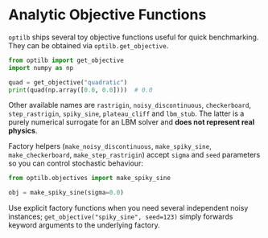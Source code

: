 # Analytic Objective Functions

`optilb` ships several toy objective functions useful for quick benchmarking.
They can be obtained via `optilb.get_objective`.

```python
from optilb import get_objective
import numpy as np

quad = get_objective("quadratic")
print(quad(np.array([0.0, 0.0])))  # 0.0
```

Other available names are `rastrigin`, `noisy_discontinuous`, `checkerboard`,
`step_rastrigin`, `spiky_sine`, `plateau_cliff` and `lbm_stub`. The latter is a
purely numerical surrogate for an LBM solver and **does not represent real
physics**.

Factory helpers (`make_noisy_discontinuous`, `make_spiky_sine`,
`make_checkerboard`, `make_step_rastrigin`) accept `sigma` and `seed`
parameters so you can control stochastic behaviour:

```python
from optilb.objectives import make_spiky_sine

obj = make_spiky_sine(sigma=0.0)
```

Use explicit factory functions when you need several independent noisy
instances; `get_objective("spiky_sine", seed=123)` simply forwards keyword
arguments to the underlying factory.
